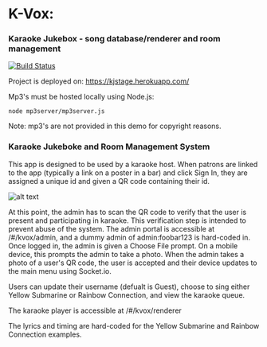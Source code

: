 # K-Vox:
### Karaoke Jukebox - song database/renderer and room management

[![Build Status](https://travis-ci.org/andrewmnelson/karaoke-jukebox.svg?branch=master)](https://travis-ci.org/andrewmnelson/karaoke-jukebox)

Project is deployed on: https://kjstage.herokuapp.com/

Mp3's must be hosted locally using Node.js:

```node mp3server/mp3server.js```

Note: mp3's are not provided in this demo for copyright reasons.

### Karaoke Jukeboke and Room Management System
This app is designed to be used by a karaoke host. When patrons are linked to the app (typically a link on a poster in a bar) and click Sign In, they are assigned a unique id and given a QR code containing their id.

![alt text](/docs/Demo/IMG_0074.PNG "Patron's Generated QR Code")

At this point, the admin has to scan the QR code to verify that the user is present and participating in karaoke. This verification step is intended to prevent abuse of the system. The admin portal is accessible at /#/kvox/admin, and a dummy admin of admin:foobar123 is hard-coded in. Once logged in, the admin is given a Choose File prompt. On a mobile device, this prompts the admin to take a photo. When the admin takes a photo of a user's QR code, the user is accepted and their device updates to the main menu using Socket.io.

Users can update their username (defualt is Guest), choose to sing either Yellow Submarine or Rainbow Connection, and view the karaoke queue.

The karaoke player is accessible at /#/kvox/renderer

The lyrics and timing are hard-coded for the Yellow Submarine and Rainbow Connection examples.
